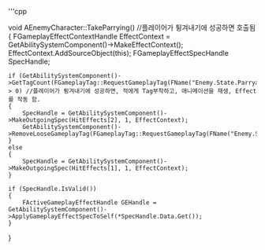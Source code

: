 '''cpp

void AEnemyCharacter::TakeParrying() //플레이어가 튕겨내기에 성공하면 호출됨
{
	FGameplayEffectContextHandle EffectContext = GetAbilitySystemComponent()->MakeEffectContext();
	EffectContext.AddSourceObject(this);
	FGameplayEffectSpecHandle SpecHandle;

	if (GetAbilitySystemComponent()->GetTagCount(FGameplayTag::RequestGameplayTag(FName("Enemy.State.Parryable"))) > 0) //플레이어가 튕겨내기에 성공하면, 적에게 Tag부착하고, 애니메이션을 재생, Effect를 작동 함.
	{
		SpecHandle = GetAbilitySystemComponent()->MakeOutgoingSpec(HitEffects[2], 1, EffectContext);
		GetAbilitySystemComponent()->RemoveLooseGameplayTag(FGameplayTag::RequestGameplayTag(FName("Enemy.State.Parryable")));
	}
	else
	{
		SpecHandle = GetAbilitySystemComponent()->MakeOutgoingSpec(HitEffects[1], 1, EffectContext);
	}

	if (SpecHandle.IsValid())
	{
		FActiveGameplayEffectHandle GEHandle = GetAbilitySystemComponent()->ApplyGameplayEffectSpecToSelf(*SpecHandle.Data.Get());
	}
}
```

